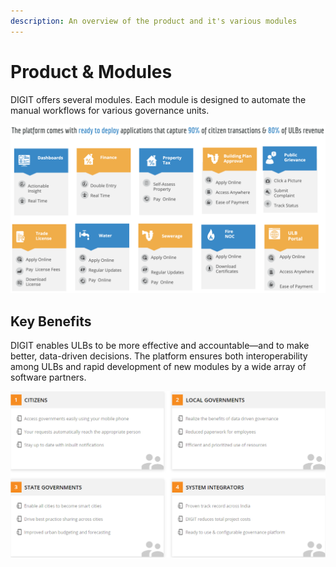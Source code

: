 ```yaml
---
description: An overview of the product and it's various modules
---
```


# Product & Modules

DIGIT offers several modules. Each module is designed to automate the manual workflows for various governance units.

![](../.gitbook/assets/image%20%2827%29%20%287%29%20%287%29.png)

## Key Benefits

DIGIT enables ULBs to be more effective and accountable—and to make better, data-driven decisions. The platform ensures both interoperability among ULBs and rapid development of new modules by a wide array of software partners.

![](../.gitbook/assets/digit-_-indias-largest-open-source-platform-for-e.png)

